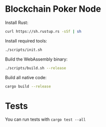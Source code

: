 # Blockchain Poker Node

Install Rust:

```bash
curl https://sh.rustup.rs -sSf | sh
```

Install required tools:

```bash
./scripts/init.sh
```

Build the WebAssembly binary:

```bash
./scripts/build.sh --release
```

Build all native code:

```bash
cargo build --release
```

# Tests

You can run tests with `cargo test --all`
